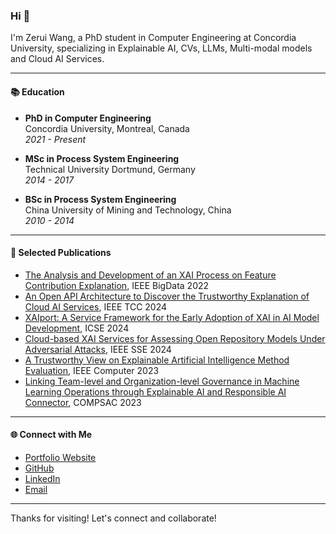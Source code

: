 ### Hi 👋

I'm Zerui Wang, a PhD student in Computer Engineering at Concordia University, specializing in Explainable AI, CVs, LLMs, Multi-modal models and Cloud AI Services. 

---

#### 📚 Education

- **PhD in Computer Engineering**  
  Concordia University, Montreal, Canada  
  *2021 - Present*

- **MSc in Process System Engineering**  
  Technical University Dortmund, Germany  
  *2014 - 2017*

- **BSc in Process System Engineering**  
  China University of Mining and Technology, China  
  *2010 - 2014*

---

#### 📄 Selected Publications

- [The Analysis and Development of an XAI Process on Feature Contribution Explanation](https://ieeexplore.ieee.org/document/10020313), IEEE BigData 2022
- [An Open API Architecture to Discover the Trustworthy Explanation of Cloud AI Services](https://ieeexplore.ieee.org/document/10529172), IEEE TCC 2024
- [XAIport: A Service Framework for the Early Adoption of XAI in AI Model Development](https://conf.researchr.org/details/icse-2024/icse-2024-new-ideas-and-emerging-results/3/XAIport-A-Service-Framework-for-the-Early-Adoption-of-XAI-in-AI-Model-Development), ICSE 2024
- [Cloud-based XAI Services for Assessing Open Repository Models Under Adversarial Attacks](https://github.com/ZeruiW/XAIport), IEEE SSE 2024
- [A Trustworthy View on Explainable Artificial Intelligence Method Evaluation](https://ieeexplore.ieee.org/document/10098190), IEEE Computer 2023
- [Linking Team-level and Organization-level Governance in Machine Learning Operations through Explainable AI and Responsible AI Connector](https://ieeexplore.ieee.org/document/10197114), COMPSAC 2023

---

#### 🌐 Connect with Me

- [Portfolio Website](https://deep-learning.ca/)
- [GitHub](https://github.com/ZeruiW)
- [LinkedIn](https://www.linkedin.com/in/zerui/)
- [Email](mailto:wangzerui418@gmail.com)

---

Thanks for visiting! Let's connect and collaborate!
